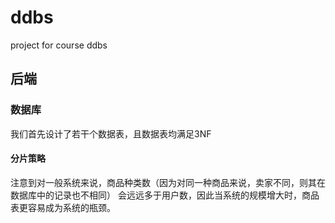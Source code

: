 # ddbs

project for course ddbs

## 后端

### 数据库

我们首先设计了若干个数据表，且数据表均满足3NF

#### 分片策略

注意到对一般系统来说，商品种类数（因为对同一种商品来说，卖家不同，则其在数据库中的记录也不相同）
会远远多于用户数，因此当系统的规模增大时，商品表更容易成为系统的瓶颈。